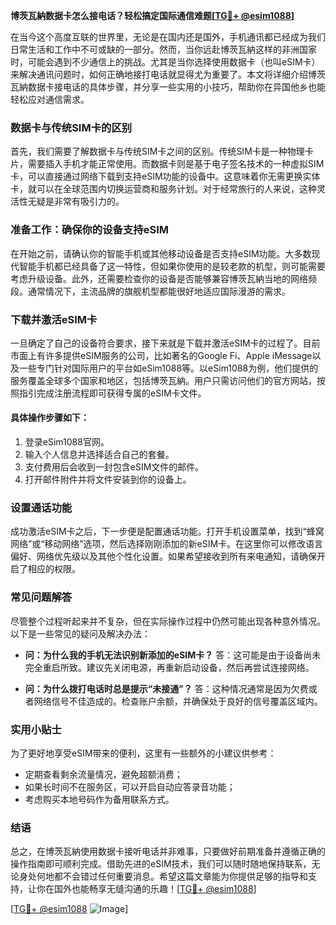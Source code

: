 **博茨瓦納数据卡怎么接电话？轻松搞定国际通信难题[[TG💪+ @esim1088](https://t.me/s/esim1088)]**

在当今这个高度互联的世界里，无论是在国内还是国外，手机通讯都已经成为我们日常生活和工作中不可或缺的一部分。然而，当你远赴博茨瓦納这样的非洲国家时，可能会遇到不少通信上的挑战。尤其是当你选择使用数据卡（也叫eSIM卡）来解决通讯问题时，如何正确地接打电话就显得尤为重要了。本文将详细介绍博茨瓦納数据卡接电话的具体步骤，并分享一些实用的小技巧，帮助你在异国他乡也能轻松应对通信需求。

### 数据卡与传统SIM卡的区别

首先，我们需要了解数据卡与传统SIM卡之间的区别。传统SIM卡是一种物理卡片，需要插入手机才能正常使用。而数据卡则是基于电子签名技术的一种虚拟SIM卡，可以直接通过网络下载到支持eSIM功能的设备中。这意味着你无需更换实体卡，就可以在全球范围内切换运营商和服务计划。对于经常旅行的人来说，这种灵活性无疑是非常有吸引力的。

### 准备工作：确保你的设备支持eSIM

在开始之前，请确认你的智能手机或其他移动设备是否支持eSIM功能。大多数现代智能手机都已经具备了这一特性，但如果你使用的是较老款的机型，则可能需要考虑升级设备。此外，还需要检查你的设备是否能够兼容博茨瓦納当地的网络频段。通常情况下，主流品牌的旗舰机型都能很好地适应国际漫游的需求。

### 下载并激活eSIM卡

一旦确定了自己的设备符合要求，接下来就是下载并激活eSIM卡的过程了。目前市面上有许多提供eSIM服务的公司，比如著名的Google Fi、Apple iMessage以及一些专门针对国际用户的平台如eSim1088等。以eSim1088为例，他们提供的服务覆盖全球多个国家和地区，包括博茨瓦納。用户只需访问他们的官方网站，按照指引完成注册流程即可获得专属的eSIM卡文件。

#### 具体操作步骤如下：
1. 登录eSim1088官网。
2. 输入个人信息并选择适合自己的套餐。
3. 支付费用后会收到一封包含eSIM文件的邮件。
4. 打开邮件附件并将文件安装到你的设备上。

### 设置通话功能

成功激活eSIM卡之后，下一步便是配置通话功能。打开手机设置菜单，找到“蜂窝网络”或“移动网络”选项，然后选择刚刚添加的新eSIM卡。在这里你可以修改语言偏好、网络优先级以及其他个性化设置。如果希望接收到所有来电通知，请确保开启了相应的权限。

### 常见问题解答

尽管整个过程听起来并不复杂，但在实际操作过程中仍然可能出现各种意外情况。以下是一些常见的疑问及解决办法：

- **问：为什么我的手机无法识别新添加的eSIM卡？**
  答：这可能是由于设备尚未完全重启所致。建议先关闭电源，再重新启动设备，然后再尝试连接网络。

- **问：为什么拨打电话时总是提示“未接通”？**
  答：这种情况通常是因为欠费或者网络信号不佳造成的。检查账户余额，并确保处于良好的信号覆盖区域内。

### 实用小贴士

为了更好地享受eSIM带来的便利，这里有一些额外的小建议供参考：
- 定期查看剩余流量情况，避免超额消费；
- 如果长时间不在服务区，可以开启自动应答录音功能；
- 考虑购买本地号码作为备用联系方式。

### 结语

总之，在博茨瓦納使用数据卡接听电话并非难事，只要做好前期准备并遵循正确的操作指南即可顺利完成。借助先进的eSIM技术，我们可以随时随地保持联系，无论身处何地都不会错过任何重要消息。希望这篇文章能为你提供足够的指导和支持，让你在国外也能畅享无缝沟通的乐趣！[[TG💪+ @esim1088](https://t.me/s/esim1088)]

[[TG💪+ @esim1088](https://t.me/s/esim1088) ![Image](https://i.postimg.cc/4NQfJmqS/Snipaste-2025-05-13-00-14-12.png)]
